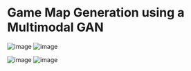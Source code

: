 # Game Map Generation using a Multimodal GAN

![image](https://github.com/user-attachments/assets/5db796df-6849-4362-bbde-8c8791ddd7dd)
![image](https://github.com/user-attachments/assets/dd236945-28f5-4870-a89e-59afbcc63b4a)


![image](https://github.com/user-attachments/assets/54aef9aa-08a8-42f5-9516-77168aef7589)
![image](https://github.com/user-attachments/assets/ea950492-ace4-4292-8b98-a9944484ae3e)
